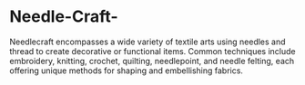 # Needle-Craft-
Needlecraft encompasses a wide variety of textile arts using needles and thread to create decorative or functional items. Common techniques include embroidery, knitting, crochet, quilting, needlepoint, and needle felting, each offering unique methods for shaping and embellishing fabrics.
